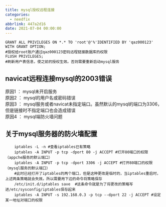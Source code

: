 ```yaml
---
title: mysql授权远程连接
categories:
  - needfix
abbrlink: 447a2d16
date: 2021-07-04 00:00:00
---
```

    GRANT ALL PRIVILEGES ON *.* TO 'root'@'%'IDENTIFIED BY 'qaz000123' WITH GRANT OPTION; 
    #授权给root账户通过qaz000123密码远程链接数据库的权限
	FLUSH PRIVILEGES; 
	#刷新用户表信息，使之前的授权生效。否则需要重新启动mysql服务

##  **navicat远程连接mysql的2003错误**

原因1 ： mysql未开启服务   
原因2 ： mysql的用户名或密码错误   
原因3 ： mysql服务或者navicat未指定端口。虽然默认的mysql的端口为3306，但是链接时不指定端口也会造成错误   
原因4 ： mysql端防火墙问题   

##  **关于mysql服务器的防火墙配置**
		
		iptables -L -n #查看iptables已有策略
		iptables -A INPUT -p tcp -dport 80 -j ACCEPT #打开80端口的权限（appche服务的默认端口）
		iptables -A INPUT -p tcp -dport 3306 -j ACCEPT #打开80端口的权限（mysql服务的默认端口） 
		#此时已经打开了iptables的两个端口，但是这种更改是临时的，当iptables重启时，上述两条策略就会失效。所以需要用下边的命令将策略保存
		/etc/init.d/iptables save  #这条命令就是为了将更改的策略写进/etc/sysconfig/iptables保存起来
		iptables -A INPUT -s 192.168.0.3 -p tcp --dport 22 -j ACCEPT #设定某一地址对端口的权限